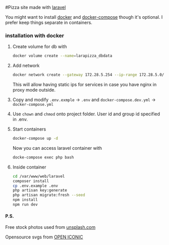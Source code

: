 #Pizza site made with [laravel](https://laravel.com/)

You might want to install [docker](https://docs.docker.com/get-docker/) and [docker-compose](https://docs.docker.com/compose/install/) though it's optional.
I prefer keep things separate in containers.


### installation with docker

1. Create volume for db with
    ```bash
    docker volume create --name=larapizza_dbdata
    ```

2. Add network
    ```bash
    docker network create --gateway 172.28.5.254 --ip-range 172.28.5.0/24 --subnet 172.28.0.0/16 app_net
    ``` 
    This will allow having static ips for services in case you have nginx in proxy mode outside.
    
3. Copy and modify `.env.exmple` -> `.env` and `docker-compose.dev.yml` -> `docker-compose.yml`

4. Use `chown` and `chmod` onto project folder. User id and group id specified in .env. 
    
5. Start containers
    ```bash
   docker-compose up -d 
   ```
   
   Now you can access laravel container with
   ```bash
   docke-compose exec php bash
   ``` 

6. Inside container
   ```bash
   cd /var/www/web/laravel
   composer install
   cp .env.example .env
   php artisan key:generate
   php artisan migrate:fresh --seed
   npm install
   npm run dev 
   ```   

#### P.S.

Free stock photos used from [unsplash.com](https://unsplash.com)

Opensource svgs from [OPEN ICONIC](https://useiconic.com/open/)
